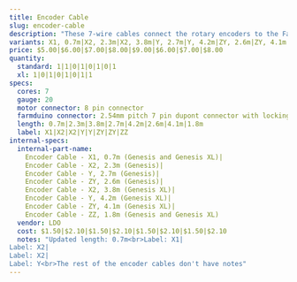 ```yaml
---
title: Encoder Cable
slug: encoder-cable
description: "These 7-wire cables connect the rotary encoders to the Farmduino. There are multiple variants based on the axis and the cable length."
variants: X1, 0.7m|X2, 2.3m|X2, 3.8m|Y, 2.7m|Y, 4.2m|ZY, 2.6m|ZY, 4.1m|ZZ, 1.8m
price: $5.00|$6.00|$7.00|$8.00|$9.00|$6.00|$7.00|$8.00
quantity:
  standard: 1|1|0|1|0|1|0|1
  xl: 1|0|1|0|1|0|1|1
specs:
  cores: 7
  gauge: 20
  motor connector: 8 pin connector
  farmduino connector: 2.54mm pitch 7 pin dupont connector with locking tab
  length: 0.7m|2.3m|3.8m|2.7m|4.2m|2.6m|4.1m|1.8m
  label: X1|X2|X2|Y|Y|ZY|ZY|ZZ
internal-specs:
  internal-part-name:
    Encoder Cable - X1, 0.7m (Genesis and Genesis XL)|
    Encoder Cable - X2, 2.3m (Genesis)|
    Encoder Cable - Y, 2.7m (Genesis)|
    Encoder Cable - ZY, 2.6m (Genesis)|
    Encoder Cable - X2, 3.8m (Genesis XL)|
    Encoder Cable - Y, 4.2m (Genesis XL)|
    Encoder Cable - ZY, 4.1m (Genesis XL)|
    Encoder Cable - ZZ, 1.8m (Genesis and Genesis XL)
  vendor: LDO
  cost: $1.50|$2.10|$1.50|$2.10|$1.50|$2.10|$1.50|$2.10
  notes: "Updated length: 0.7m<br>Label: X1|
Label: X2|
Label: X2|
Label: Y<br>The rest of the encoder cables don't have notes"
---
```

